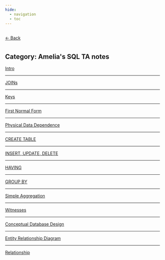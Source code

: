 ```yaml
---
hide:
  - navigation
  - toc
---
```


<div class="back-button">
    <br>
    <a href="javascript:history.back()">← Back</a>
    <br>
</div>

#
## Category: Amelia's SQL TA notes

<div class="category-index">
  <a href="../../SQL/Basics" class="index-link">Intro</a>
  <hr>
  <a href="../../SQL/JOINs" class="index-link">JOINs</a>
  <hr>
  <a href="../../SQL/key" class="index-link">Keys</a>
  <hr>
  <a href="../../SQL/1nf" class="index-link">First Normal Form</a>
  <hr>
  <a href="../../SQL/physical-dependence" class="index-link">Physical Data Dependence</a>
  <hr>
  <a href="../../SQL/create" class="index-link">CREATE TABLE</a>
  <hr>
  <a href="../../SQL/insert-update-del" class="index-link">INSERT, UPDATE, DELETE</a>
  <hr>
  <a href="../../SQL/having" class="index-link">HAVING</a>
   <hr>
  <a href="../../SQL/groupby" class="index-link">GROUP BY</a>
  <hr>
  <a href="../../SQL/aggregation" class="index-link">Simple Aggregation</a>
  <hr>
  <a href="../../SQL/witnesses" class="index-link">Witnesses</a>
  <hr>
  <a href="../../SQL/conceptualdbdesign" class="index-link">Conceptual Database Design</a>
  <hr>
  <a href="../../SQL/erd" class="index-link">Entity Relationship Diagram</a>
  <hr>
  <a href="../../SQL/relationship" class="index-link">Relationship</a>
</div>